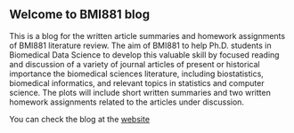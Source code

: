 ## Welcome to BMI881 blog

This is a blog for the written article summaries and homework assignments of BMI881 literature review. The aim of BMI881 to help Ph.D. students in Biomedical Data Science to develop this valuable skill by focused reading and discussion of a variety of journal articles of present or historical importance the biomedical sciences literature, including biostatistics, biomedical informatics, and relevant topics in statistics and computer science. The plots will include short written summaries and two written homework assignments related to the articles under discussion.

You can check the blog at the [website](https://lian939.github.io/) 


